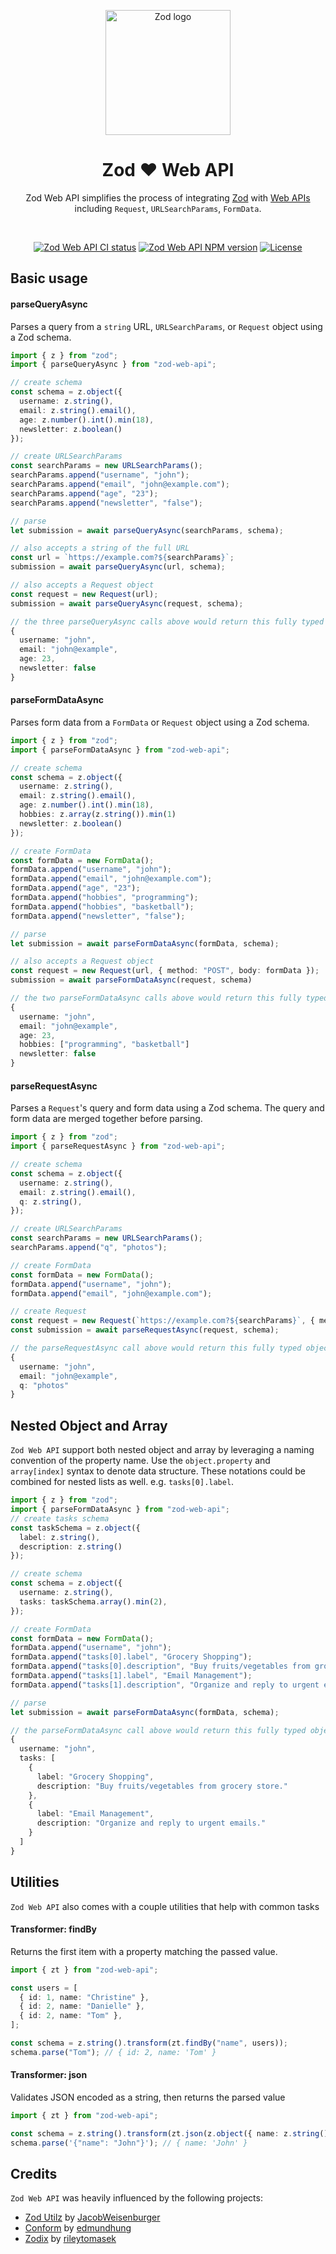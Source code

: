 <p align="center">
  <img src="zod-logo.svg" width="200px" align="center" alt="Zod logo" />
  <h1 align="center">Zod ❤️ Web API</h1>
  <p align="center">
    Zod Web API simplifies the process of integrating <a href="https://github.com/colinhacks/zod">Zod</a> with <a href="https://developer.mozilla.org/en-US/docs/Web/API">Web APIs</a> including <code>Request</code>, <code>URLSearchParams</code>, <code>FormData</code>.
  </p>
</p>
<br/>
<p align="center">
<a href="https://github.com/ottersoft-x/zod-web-api/actions?query=branch%3Amain"><img src="https://github.com/ottersoft-x/zod-web-api/actions/workflows/main.yml/badge.svg?event=push&branch=main" alt="Zod Web API CI status" /></a>
<a href="https://www.npmjs.com/package/zod-web-api" rel="nofollow"><img src="https://img.shields.io/npm/v/zod-web-api.svg?color=0c0" alt="Zod Web API NPM version"></a>
<a href="https://opensource.org/licenses/MIT" rel="nofollow"><img src="https://img.shields.io/github/license/ottersoft-x/zod-web-api" alt="License"></a>
</p>

## Basic usage

#### parseQueryAsync

Parses a query from a `string` URL, `URLSearchParams`, or `Request` object using a Zod schema.

```ts
import { z } from "zod";
import { parseQueryAsync } from "zod-web-api";

// create schema
const schema = z.object({
  username: z.string(),
  email: z.string().email(),
  age: z.number().int().min(18),
  newsletter: z.boolean()
});

// create URLSearchParams
const searchParams = new URLSearchParams();
searchParams.append("username", "john");
searchParams.append("email", "john@example.com");
searchParams.append("age", "23");
searchParams.append("newsletter", "false");

// parse
let submission = await parseQueryAsync(searchParams, schema);

// also accepts a string of the full URL
const url = `https://example.com?${searchParams}`;
submission = await parseQueryAsync(url, schema);

// also accepts a Request object
const request = new Request(url);
submission = await parseQueryAsync(request, schema);

// the three parseQueryAsync calls above would return this fully typed object
{
  username: "john",
  email: "john@example",
  age: 23,
  newsletter: false
}

```

#### parseFormDataAsync

Parses form data from a `FormData` or `Request` object using a Zod schema.

```ts
import { z } from "zod";
import { parseFormDataAsync } from "zod-web-api";

// create schema
const schema = z.object({
  username: z.string(),
  email: z.string().email(),
  age: z.number().int().min(18),
  hobbies: z.array(z.string()).min(1)
  newsletter: z.boolean()
});

// create FormData
const formData = new FormData();
formData.append("username", "john");
formData.append("email", "john@example.com");
formData.append("age", "23");
formData.append("hobbies", "programming");
formData.append("hobbies", "basketball");
formData.append("newsletter", "false");

// parse
let submission = await parseFormDataAsync(formData, schema);

// also accepts a Request object
const request = new Request(url, { method: "POST", body: formData });
submission = await parseFormDataAsync(request, schema)

// the two parseFormDataAsync calls above would return this fully typed object
{
  username: "john",
  email: "john@example",
  age: 23,
  hobbies: ["programming", "basketball"]
  newsletter: false
}

```

#### parseRequestAsync

Parses a `Request`'s query and form data using a Zod schema. The query and form data are merged together before parsing.

```ts
import { z } from "zod";
import { parseRequestAsync } from "zod-web-api";

// create schema
const schema = z.object({
  username: z.string(),
  email: z.string().email(),
  q: z.string(),
});

// create URLSearchParams
const searchParams = new URLSearchParams();
searchParams.append("q", "photos");

// create FormData
const formData = new FormData();
formData.append("username", "john");
formData.append("email", "john@example.com");

// create Request
const request = new Request(`https://example.com?${searchParams}`, { method: "POST", body: formData });
const submission = await parseRequestAsync(request, schema);

// the parseRequestAsync call above would return this fully typed object
{
  username: "john",
  email: "john@example",
  q: "photos"
}

```

## Nested Object and Array

`Zod Web API` support both nested object and array by leveraging a naming convention of the property name. Use the `object.property` and `array[index]` syntax to denote data structure. These notations could be combined for nested lists as well. e.g. `tasks[0].label`.

```ts
import { z } from "zod";
import { parseFormDataAsync } from "zod-web-api";
// create tasks schema
const taskSchema = z.object({
  label: z.string(),
  description: z.string()
});

// create schema
const schema = z.object({
  username: z.string(),
  tasks: taskSchema.array().min(2),
});

// create FormData
const formData = new FormData();
formData.append("username", "john");
formData.append("tasks[0].label", "Grocery Shopping");
formData.append("tasks[0].description", "Buy fruits/vegetables from grocery store.")
formData.append("tasks[1].label", "Email Management");
formData.append("tasks[1].description", "Organize and reply to urgent emails.")

// parse
let submission = await parseFormDataAsync(formData, schema);

// the parseFormDataAsync call above would return this fully typed object
{
  username: "john",
  tasks: [
    {
      label: "Grocery Shopping",
      description: "Buy fruits/vegetables from grocery store."
    },
    {
      label: "Email Management",
      description: "Organize and reply to urgent emails."
    }
  ]
}
```

## Utilities

`Zod Web API` also comes with a couple utilities that help with common tasks

#### Transformer: findBy

Returns the first item with a property matching the passed value.

```ts
import { zt } from "zod-web-api";

const users = [
  { id: 1, name: "Christine" },
  { id: 2, name: "Danielle" },
  { id: 2, name: "Tom" },
];

const schema = z.string().transform(zt.findBy("name", users));
schema.parse("Tom"); // { id: 2, name: 'Tom' }
```

#### Transformer: json

Validates JSON encoded as a string, then returns the parsed value

```ts
import { zt } from "zod-web-api";

const schema = z.string().transform(zt.json(z.object({ name: z.string() })));
schema.parse('{"name": "John"}'); // { name: 'John' }
```

## Credits

`Zod Web API` was heavily influenced by the following projects:

- [Zod Utilz](https://github.com/JacobWeisenburger/zod_utilz) by [JacobWeisenburger](https://github.com/JacobWeisenburger)
- [Conform](https://github.com/edmundhung/conform) by [edmundhung](https://github.com/edmundhung)
- [Zodix](https://github.com/rileytomasek/zodix) by [rileytomasek](https://github.com/rileytomasek)
